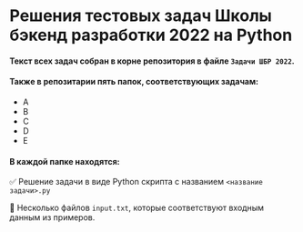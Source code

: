 # Решения тестовых задач Школы бэкенд разработки 2022 на Python

#### Текст всех задач собран в корне репозитория в файле `Задачи ШБР 2022`.

#### Также в репозитарии пять папок, соответствующих задачам:
- A
- B
- C
- D
- E

#### В каждой папке находятся:

:white_check_mark: Решение задачи в виде Python скрипта с названием `<название задачи>.py`

:page_facing_up: Несколько файлов `input.txt`, которые соответствуют входным данным из примеров.
